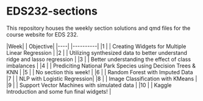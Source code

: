 # EDS232-sections
This repository houses the weekly section solutions and qmd files for the course website for EDS 232. 


|Week| | Objective|
|----| |----------|
|1   | | Creating Widgets for Multiple Linear Regression |
|2   | | Utilizing synthesized data to better understand ridge and lasso regression |
|3   | | Better understanding the effect of class imbalances |
|4   | | Prediciting National Park Species using Decision Trees & KNN |
|5   | | No section this week! |
|6   | | Random Forest with Imputed Data 
|7   | | NLP with Logistic Regression|
|8   | | Image Classification with KMeans |
|9   | |  Support Vector Machines with simulated data  |
|10  | |  Kaggle Introduction and some fun final widgets! |
